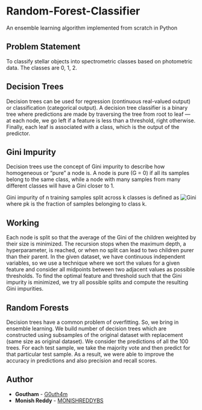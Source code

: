 # Random-Forest-Classifier
An ensemble learning algorithm implemented from scratch in Python

## Problem Statement
To classify stellar objects into spectrometric classes based on photometric data. The classes are 0, 1, 2.

## Decision Trees
Decision trees can be used for regression (continuous real-valued output) or classification (categorical output).
A decision tree classifier is a binary tree where predictions are made by traversing the tree from root to leaf — at each node, we go left if a feature is less than a threshold, right otherwise.
Finally, each leaf is associated with a class, which is the output of the predictor.

## Gini Impurity
Decision trees use the concept of Gini impurity to describe how homogeneous or “pure” a node is.
A node is pure (G = 0) if all its samples belong to the same class, while a node with many samples from many different classes will have a Gini closer to 1.

Gini impurity of n training samples split across k classes is defined as
![Gini](https://miro.medium.com/max/373/1*UNszwSYfUJFHtfC0jvBKsw@2x.png)
where pk is the fraction of samples belonging to class k.

## Working
Each node is split so that the average of the Gini of the children weighted by their size is minimized.
The recursion stops when the maximum depth, a hyperparameter, is reached, or when no split can lead to two children purer than their parent.
In the given dataset, we have continuous independent variables, so we use a technique where we sort the values for a given feature and consider all midpoints between two adjacent values as possible thresholds.
To find the optimal feature and threshold such that the Gini impurity is minimized, we try all possible splits and compute the resulting Gini impurities.

## Random Forests
Decision trees have a common problem of overfitting.
So, we bring in ensemble learning. We build number of decision trees which are constructed using subsamples of the original dataset with replacement (same size as original dataset).
We consider the predictions of all the 100 trees. For each test sample, we take the majority vote and then predict for that particular test sample.
As a result, we were able to improve the accuracy in predictions and also precision and recall scores.

## Author
* **Goutham** - [G0uth4m](https://github.com/G0uth4m)
* **Monish Reddy** - [MONISHREDDYBS](https://github.com/MONISHREDDYBS)
